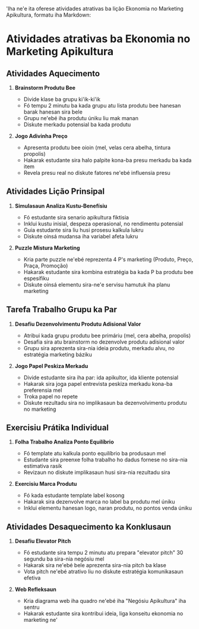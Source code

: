 'Iha ne'e ita oferese atividades atrativas ba lição Ekonomia no Marketing Apikultura, formatu iha Markdown:

# Atividades atrativas ba Ekonomia no Marketing Apikultura

## Atividades Aquecimento

1. **Brainstorm Produtu Bee**
   - Divide klase ba grupu ki'ik-ki'ik
   - Fó tempu 2 minutu ba kada grupu atu lista produtu bee hanesan barak hanesan sira bele
   - Grupu ne'ebé iha produtu úniku liu mak manan
   - Diskute merkadu potensial ba kada produtu

2. **Jogo Adivinha Preço**
   - Apresenta produtu bee oioin (mel, velas cera abelha, tintura propolis)
   - Hakarak estudante sira halo palpite kona-ba presu merkadu ba kada item
   - Revela presu real no diskute fatores ne'ebé influensia presu

## Atividades Lição Prinsipal

1. **Simulasaun Analiza Kustu-Benefísiu**
   - Fó estudante sira senario apikultura fiktisia
   - Inklui kustu inisial, despeza operasional, no rendimentu potensial
   - Guia estudante sira liu husi prosesu kalkula lukru
   - Diskute oinsá mudansa iha variabel afeta lukru

2. **Puzzle Mistura Marketing**
   - Kria parte puzzle ne'ebé reprezenta 4 P's marketing (Produto, Preço, Praça, Promoção)
   - Hakarak estudante sira kombina estratégia ba kada P ba produtu bee espesífiku
   - Diskute oinsá elementu sira-ne'e servisu hamutuk iha planu marketing

## Tarefa Trabalho Grupu ka Par

1. **Desafiu Dezenvolvimentu Produtu Adisional Valor**
   - Atribui kada grupu produtu bee primáriu (mel, cera abelha, propolis)
   - Desafia sira atu brainstorm no dezenvolve produtu adisional valor
   - Grupu sira aprezenta sira-nia ideia produtu, merkadu alvu, no estratégia marketing báziku

2. **Jogo Papel Peskiza Merkadu**
   - Divide estudante sira iha par: ida apikultor, ida kliente potensial
   - Hakarak sira joga papel entrevista peskiza merkadu kona-ba preferensia mel
   - Troka papel no repete
   - Diskute rezultadu sira no implikasaun ba dezenvolvimentu produtu no marketing

## Exercisiu Prátika Individual

1. **Folha Trabalho Analiza Ponto Equilíbrio**
   - Fó template atu kalkula ponto equilíbrio ba produsaun mel
   - Estudante sira preenxe folha trabalho ho dadus fornese no sira-nia estimativa rasik
   - Revizaun no diskute implikasaun husi sira-nia rezultadu sira

2. **Exercisiu Marca Produtu**
   - Fó kada estudante template label kosong
   - Hakarak sira dezenvolve marca no label ba produtu mel úniku
   - Inklui elementu hanesan logo, naran produtu, no pontos venda úniku

## Atividades Desaquecimento ka Konklusaun

1. **Desafiu Elevator Pitch**
   - Fó estudante sira tempu 2 minutu atu prepara "elevator pitch" 30 segundu ba sira-nia negósiu mel
   - Hakarak sira ne'ebé bele aprezenta sira-nia pitch ba klase
   - Vota pitch ne'ebé atrativo liu no diskute estratégia komunikasaun efetiva

2. **Web Refleksaun**
   - Kria diagrama web iha quadro ne'ebé iha "Negósiu Apikultura" iha sentru
   - Hakarak estudante sira kontribui ideia, liga konseitu ekonomia no marketing ne'